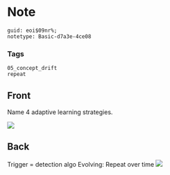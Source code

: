 # Note
```
guid: eoi$09nr%;
notetype: Basic-d7a3e-4ce08
```

### Tags
```
05_concept_drift
repeat
```

## Front
Name 4 adaptive learning strategies.
<div><img src="paste-dc3516df7dbad315c6e875b6d7837ecdd058e224.jpg"></div>

## Back
Trigger = detection algo Evolving: Repeat over time <img src="paste-09c011e6975075645e6c545aa7a3b67295037ca2.jpg">
